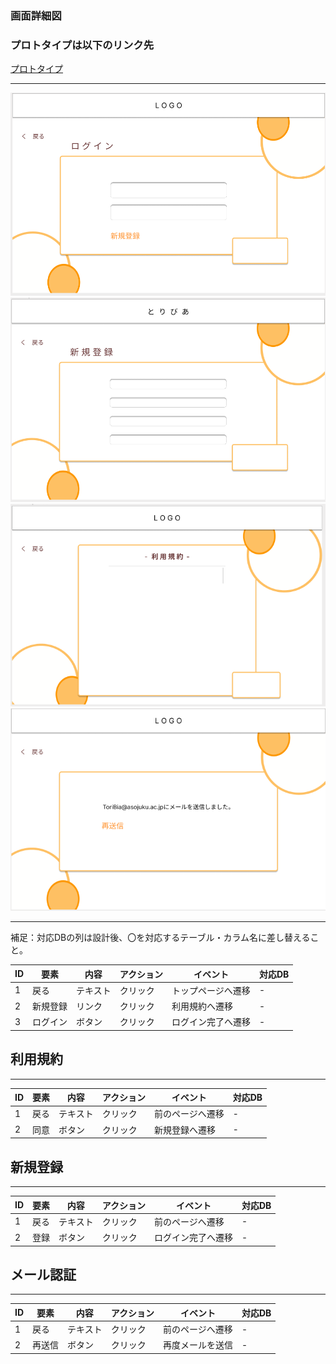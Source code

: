 ### 画面詳細図
### プロトタイプは以下のリンク先
[プロトタイプ](https://www.figma.com/file/zs6zUaWOpgckQPl3Hi4xAC/Untitled?node-id=0%3A1)
*****

<img src="./img/Login.png">
<img src="./img/NewLogin.png">
<img src="./img/Login2.png">
<img src="./img/Login3.png">

*****
補足：対応DBの列は設計後、〇を対応するテーブル・カラム名に差し替えること。

|ID|要素|内容|アクション|イベント|対応DB|
|--|----|-----|--------|-------|-----|
|1|戻る|テキスト|クリック|トップページへ遷移|-|
|2|新規登録|リンク|クリック|利用規約へ遷移|-|
|3|ログイン|ボタン|クリック|ログイン完了へ遷移|-|


## 利用規約
******
|ID|要素|内容|アクション|イベント|対応DB|
|--|----|----|---------|-------|------|
|1|戻る|テキスト|クリック|前のページへ遷移|-|
|2|同意|ボタン|クリック|新規登録へ遷移|-|

## 新規登録
******
|ID|要素|内容|アクション|イベント|対応DB|
|--|----|----|---------|-------|------|
|1|戻る|テキスト|クリック|前のページへ遷移|-|
|2|登録|ボタン|クリック|ログイン完了へ遷移|-|

## メール認証
******
|ID|要素|内容|アクション|イベント|対応DB|
|--|----|----|---------|-------|------|
|1|戻る|テキスト|クリック|前のページへ遷移|-|
|2|再送信|ボタン|クリック|再度メールを送信|-|
